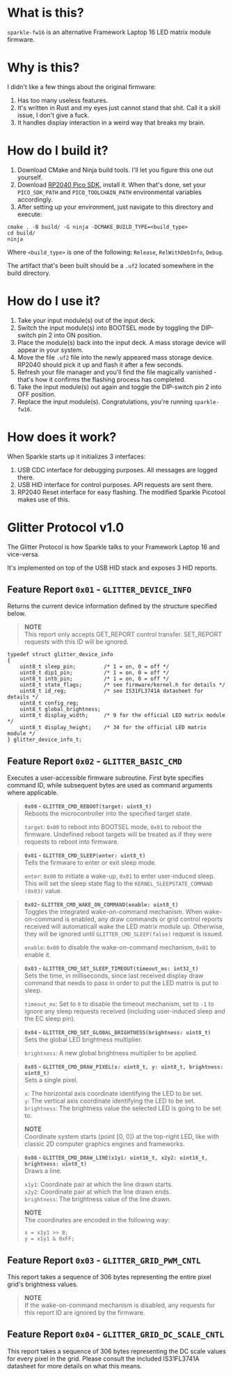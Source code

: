 ﻿# What is this?
`sparkle-fw16` is an alternative Framework Laptop 16 LED matrix module firmware.

# Why is this?
I didn't like a few things about the original firmware:
1. Has too many useless features.
2. It's written in Rust and my eyes just cannot stand that shit. 
   Call it a skill issue, I don't give a fuck.
3. It handles display interaction in a weird way that breaks my brain.

# How do I build it?
1. Download CMake and Ninja build tools. I'll let you figure this one out yourself.
2. Download [RP2040 Pico SDK](https://github.com/raspberrypi/pico-sdk), install it. 
When that's done, set your `PICO_SDK_PATH` and `PICO_TOOLCHAIN_PATH` environmental 
variables accordingly.
3. After setting up your environment, just navigate to this directory and execute:
```
cmake . -B build/ -G ninja -DCMAKE_BUILD_TYPE=<build_type>
cd build/
ninja
```
Where `<build_type>` is one of the following: `Release`, `RelWithDebInfo`, `Debug`.

The artifact that's been built should be a `.uf2` located somewhere in the build 
directory.

# How do I use it?
1. Take your input module(s) out of the input deck.
2. Switch the input module(s) into BOOTSEL mode by toggling the DIP-switch pin 2 
   into ON position. 
3. Place the module(s) back into the input deck. A mass storage device will appear 
   in your system. 
4. Move the file `.uf2` file into the newly appeared mass storage device. RP2040 
   should pick it up and flash it after a few seconds.
5. Refresh your file manager and you'll find the
   file magically vanished - that's how it confirms the flashing process has completed.
6. Take the input module(s) out again and toggle the DIP-switch pin 2 into OFF position.
7. Replace the input module(s). Congratulations, you're running `sparkle-fw16`.

# How does it work?
When Sparkle starts up it initializes 3 interfaces:
1. USB CDC interface for debugging purposes. All messages are logged there.
2. USB HID interface for control purposes. API requests are sent there.
3. RP2040 Reset interface for easy flashing. The modified Sparkle Picotool makes use of this.

# Glitter Protocol v1.0
The Glitter Protocol is how Sparkle talks to your Framework Laptop 16 and vice-versa.

It's implemented on top of the USB HID stack and exposes 3 HID reports.

## Feature Report `0x01` - `GLITTER_DEVICE_INFO`
Returns the current device information defined by the structure specified below.

> **NOTE**  
> This report only accepts GET_REPORT control transfer. SET_REPORT requests with this ID 
> will be ignored.

```
typedef struct glitter_device_info
{
    uint8_t sleep_pin;         /* 1 = on, 0 = off */
    uint8_t dip1_pin;          /* 1 = on, 0 = off */
    uint8_t intb_pin;          /* 1 = on, 0 = off */
    uint8_t state_flags;       /* see firmware/kernel.h for details */
    uint8_t id_reg;            /* see IS31FL3741A datasheet for details */
    uint8_t config_reg;
    uint8_t global_brightness;
    uint8_t display_width;     /* 9 for the official LED matrix module */
    uint8_t display_height;    /* 34 for the official LED matrix module */
} glitter_device_info_t;
```

## Feature Report `0x02` - `GLITTER_BASIC_CMD`
Executes a user-accessible firmware subroutine. First byte specifies command ID, while
subsequent bytes are used as command arguments where applicable.

> **`0x00` - `GLITTER_CMD_REBOOT(target: uint8_t)`**  
> Reboots the microcontroller into the specified target state.  
> 
> `target`: `0x00` to reboot into BOOTSEL mode, `0x01` to reboot the firmware. Undefined
>           reboot targets will be treated as if they were requests to reboot into firmware.

> **`0x01` - `GLITTER_CMD_SLEEP(enter: uint8_t)`**  
> Tells the firmware to enter or exit sleep mode. 
> 
> `enter`: `0x00` to initiate a wake-up, `0x01` to enter user-induced sleep. This will set the 
>          sleep state flag to the `KERNEL_SLEEPSTATE_COMMAND (0x03)` value.

> **`0x02`- `GLITTER_CMD_WAKE_ON_COMMAND(enable: uint8_t)`**  
> Toggles the integrated wake-on-command mechanism. When wake-on-command is enabled, any draw
> commands or grid control reports received will automaticall wake the LED matrix module up.
> Otherwise, they will be ignored until `GLITTER_CMD_SLEEP(false)` request is issued.
> 
> `enable`: `0x00` to disable the wake-on-command mechanism, `0x01` to enable it.

> **`0x03` - `GLITTER_CMD_SET_SLEEP_TIMEOUT(timeout_ms: int32_t)`**  
> Sets the time, in milliseconds, since last received display draw command that needs to pass
> in order to put the LED matrix is put to sleep.
> 
> `timeout_ms`: Set to `0` to disable the timeout mechanism, set to `-1` to ignore any sleep
>               requests received (including user-induced sleep and the EC sleep pin).

> **`0x04` - `GLITTER_CMD_SET_GLOBAL_BRIGHTNESS(brightness: uint8_t)`**  
> Sets the global LED brightness multiplier.
>
> `brightness`: A new global brightness multiplier to be applied.

> **`0x05` - `GLITTER_CMD_DRAW_PIXEL(x: uint8_t, y: uint8_t, brightness: uint8_t)`**  
> Sets a single pixel.
>
> `x`: The horizontal axis coordinate identifying the LED to be set.  
> `y`: The vertical axis coordinate identifying the LED to be set.  
> `brightness`: The brightness value the selected LED is going to be set to.
>
> **NOTE**  
> Coordinate system starts (point [0, 0]) at the top-right LED, like with classic 2D
> computer graphics engines and frameworks. 

> **`0x06` - `GLITTER_CMD_DRAW_LINE(x1y1: uint16_t, x2y2: uint16_t, brightness: uint8_t)`**  
> Draws a line.
>
> `x1y1`: Coordinate pair at which the line drawn starts.  
> `x2y2`: Coordinate pair at which the line drawn ends.  
> `brightness`: The brightness value of the line drawn.  
>
> **NOTE**  
> The coordinates are encoded in the following way:
> ```
> x = x1y1 >> 8;
> y = x1y1 & 0xFF;
> ```

## Feature Report `0x03` - `GLITTER_GRID_PWM_CNTL`
This report takes a sequence of 306 bytes representing the entire pixel grid's 
brightness values.

> **NOTE**  
> If the wake-on-command mechanism is disabled, any requests for this report ID
> are ignored by the firmware.

## Feature Report `0x04` - `GLITTER_GRID_DC_SCALE_CNTL`
This report takes a sequence of 306 bytes representing the DC scale values for
every pixel in the grid. Please consult the included IS31FL3741A datasheet for
more details on what this means.